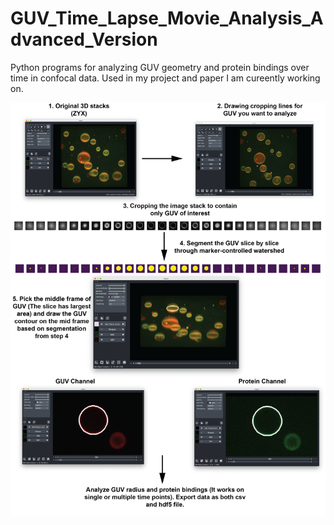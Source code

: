# GUV_Time_Lapse_Movie_Analysis_Advanced_Version

Python programs for analyzing GUV geometry and protein bindings over time in confocal data. Used in my 
project and paper I am cureently working on.

![](Pipeline%20Images/GUV%20Analysis%20Pick%20Middle%20Frame%20Workflow.png)
